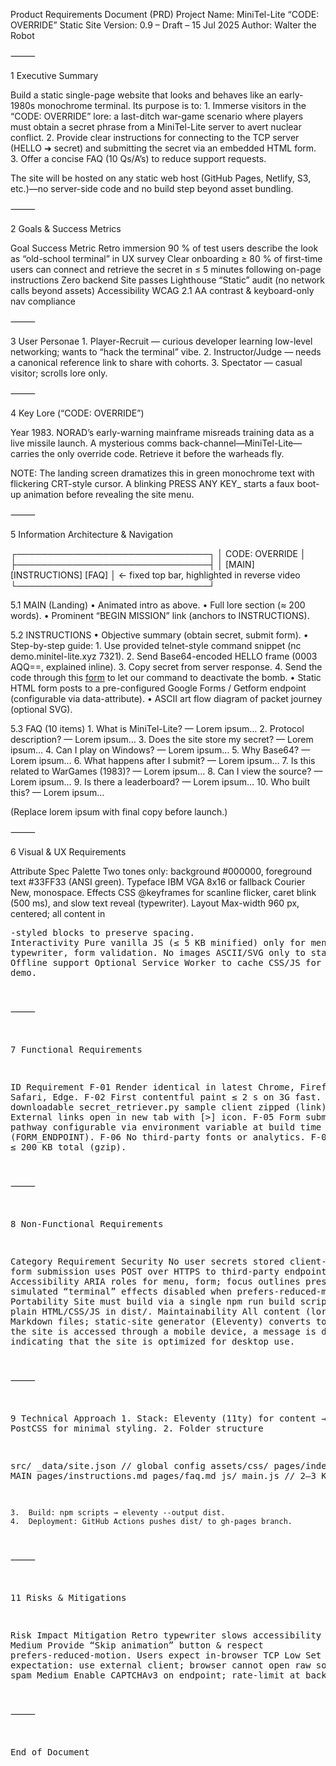 Product Requirements Document (PRD)
Project Name: MiniTel-Lite “CODE: OVERRIDE” Static Site
Version: 0.9 – Draft – 15 Jul 2025
Author: Walter the Robot

⸻

1  Executive Summary

Build a static single-page website that looks and behaves like an early-1980s monochrome terminal.
Its purpose is to:
	1.	Immerse visitors in the “CODE: OVERRIDE” lore: a last-ditch war-game scenario where players must obtain a secret phrase from a MiniTel-Lite server to avert nuclear conflict.
	2.	Provide clear instructions for connecting to the TCP server (HELLO ➜ secret) and submitting the secret via an embedded HTML form.
	3.	Offer a concise FAQ (10 Qs/A’s) to reduce support requests.

The site will be hosted on any static web host (GitHub Pages, Netlify, S3, etc.)—no server-side code and no build step beyond asset bundling.

⸻

2  Goals & Success Metrics

Goal	Success Metric
Retro immersion	90 % of test users describe the look as “old-school terminal” in UX survey
Clear onboarding	≥ 80 % of first-time users can connect and retrieve the secret in ≤ 5 minutes following on-page instructions
Zero backend	Site passes Lighthouse “Static” audit (no network calls beyond assets)
Accessibility	WCAG 2.1 AA contrast & keyboard-only nav compliance


⸻

3  User Personae
	1.	Player-Recruit — curious developer learning low-level networking; wants to “hack the terminal” vibe.
	2.	Instructor/Judge — needs a canonical reference link to share with cohorts.
	3.	Spectator — casual visitor; scrolls lore only.

⸻

4  Key Lore (“CODE: OVERRIDE”)

Year 1983. NORAD’s early-warning mainframe misreads training data as a live missile launch. A mysterious comms back-channel—MiniTel-Lite—carries the only override code. Retrieve it before the warheads fly.

NOTE: The landing screen dramatizes this in green monochrome text with flickering CRT-style cursor. A blinking PRESS ANY KEY_ starts a faux boot-up animation before revealing the site menu.

⸻

5  Information Architecture & Navigation

┌───────────────────────────────┐
│  CODE: OVERRIDE                     │
├───────────────────────────────┤
│  [MAIN]  [INSTRUCTIONS] [FAQ] │  <- fixed top bar, highlighted in reverse video
└───────────────────────────────┘

5.1 MAIN (Landing)
	•	Animated intro as above.
	•	Full lore section (≈ 200 words).
	•	Prominent “BEGIN MISSION” link (anchors to INSTRUCTIONS).

5.2 INSTRUCTIONS
	•	Objective summary (obtain secret, submit form).
	•	Step-by-step guide:
	1.	Use provided telnet-style command snippet (nc demo.minitel-lite.xyz 7321).
	2.	Send Base64-encoded HELLO frame (0003 AQQ==, explained inline).
	3.	Copy secret from server response.
	4.	Send the code through this [form](http://www.google.com) to let our command to deactivate the bomb.
	•	Static HTML form posts to a pre-configured Google Forms / Getform endpoint (configurable via data-attribute).
	•	ASCII art flow diagram of packet journey (optional SVG).

5.3 FAQ (10 items)
	1.	What is MiniTel-Lite? — Lorem ipsum…
	2.	Protocol description? — Lorem ipsum…
	3.	Does the site store my secret? — Lorem ipsum…
	4.	Can I play on Windows? — Lorem ipsum…
	5.	Why Base64? — Lorem ipsum…
	6.	What happens after I submit? — Lorem ipsum…
	7.	Is this related to WarGames (1983)? — Lorem ipsum…
	8.	Can I view the source? — Lorem ipsum…
	9.	Is there a leaderboard? — Lorem ipsum…
	10.	Who built this? — Lorem ipsum…

(Replace lorem ipsum with final copy before launch.)

⸻

6  Visual & UX Requirements

Attribute	Spec
Palette	Two tones only: background #000000, foreground text #33FF33 (ANSI green).
Typeface	IBM VGA 8x16 or fallback Courier New, monospace.
Effects	CSS @keyframes for scanline flicker, caret blink (500 ms), and slow text reveal (typewriter).
Layout	Max-width 960 px, centered; all content in <pre>-styled blocks to preserve spacing.
Interactivity	Pure vanilla JS (≤ 5 KB minified) only for menu state, typewriter, form validation.
No images	ASCII/SVG only to stay ~80s.
Offline support	Optional Service Worker to cache CSS/JS for offline demo.


⸻

7  Functional Requirements

ID	Requirement
F-01	Render identical in latest Chrome, Firefox, Safari, Edge.
F-02	First contentful paint ≤ 2 s on 3G fast.
F-03	Provide downloadable secret_retriever.py sample client zipped (link).
F-04	External links open in new tab with [>] icon.
F-05	Form submission pathway configurable via environment variable at build time (FORM_ENDPOINT).
F-06	No third-party fonts or analytics.
F-07	All assets ≤ 200 KB total (gzip).


⸻

8  Non-Functional Requirements

Category	Requirement
Security	No user secrets stored client-side; form submission uses POST over HTTPS to third-party endpoint.
Accessibility	ARIA roles for menu, form; focus outlines preserved; simulated “terminal” effects disabled when prefers-reduced-motion.
Portability	Site must build via a single npm run build script producing plain HTML/CSS/JS in dist/.
Maintainability	All content (lore, FAQ) in Markdown files; static-site generator (Eleventy) converts to HTML.
If the site is accessed through a mobile device, a message is displayed indicating that the site is optimized for desktop use.

⸻

9  Technical Approach
	1.	Stack: Eleventy (11ty) for content → HTML; PostCSS for minimal styling.
	2.	Folder structure

src/
  _data/site.json     // global config
  assets/css/
  pages/index.md      // MAIN
  pages/instructions.md
  pages/faq.md
  js/
    main.js           // 2–3 KB


	3.	Build: npm scripts → eleventy --output dist.
	4.	Deployment: GitHub Actions pushes dist/ to gh-pages branch.

⸻

11  Risks & Mitigations

Risk	Impact	Mitigation
Retro typewriter slows accessibility readers	Medium	Provide “Skip animation” button & respect prefers-reduced-motion.
Users expect in-browser TCP	Low	Set clear expectation: use external client; browser cannot open raw sockets.
Form spam	Medium	Enable CAPTCHAv3 on endpoint; rate-limit at backend.

⸻

End of Document

